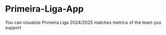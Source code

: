 # Primeira-Liga-App
You can visualize Primeira Liga 2024/2025 matches metrics of the team you support
